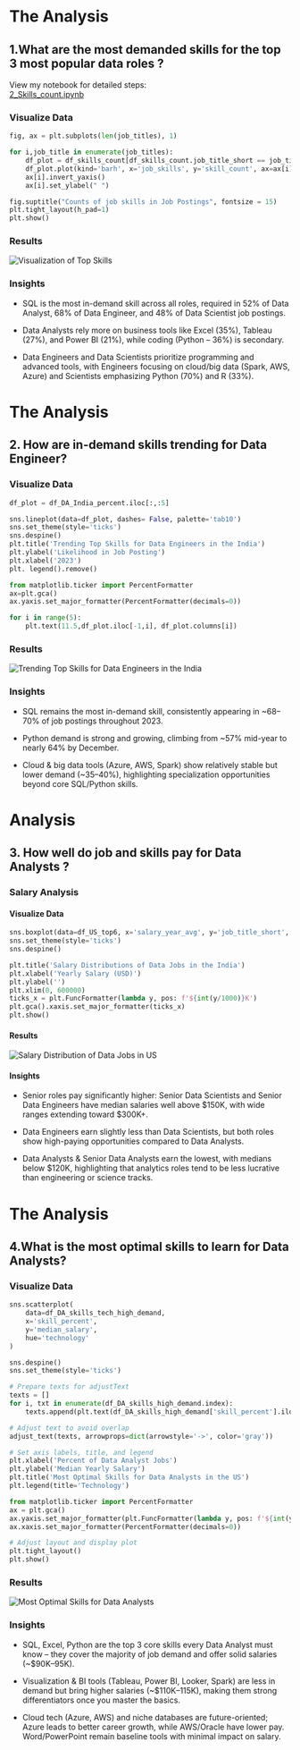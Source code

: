 # The Analysis

## 1.What are the most demanded skills for the top 3 most popular data roles ?

View my notebook for detailed steps:                      
[2_Skills_count.ipynb](3_project/2_Skills_count.ipynb)

### Visualize Data 

```python
fig, ax = plt.subplots(len(job_titles), 1)

for i,job_title in enumerate(job_titles):
    df_plot = df_skills_count[df_skills_count.job_title_short == job_title].head(5)
    df_plot.plot(kind='barh', x='job_skills', y='skill_count', ax=ax[i], title= job_title,legend=False)
    ax[i].invert_yaxis()
    ax[i].set_ylabel(" ")

fig.suptitle("Counts of job skills in Job Postings", fontsize = 15)
plt.tight_layout(h_pad=1)
plt.show()
```

### Results 

![Visualization of Top Skills](3_Project/images/skills_demand.png)

### Insights

- SQL is the most in-demand skill across all roles, required in 52% of Data Analyst, 68% of Data Engineer, and 48% of Data Scientist job postings.

- Data Analysts rely more on business tools like Excel (35%), Tableau (27%), and Power BI (21%), while coding (Python – 36%) is secondary.

- Data Engineers and Data Scientists prioritize programming and advanced tools, with Engineers focusing on cloud/big data (Spark, AWS, Azure) and Scientists emphasizing Python (70%) and R (33%).


# The Analysis

## 2. How are in-demand skills trending for Data Engineer?

### Visualize Data 

```python 
df_plot = df_DA_India_percent.iloc[:,:5]

sns.lineplot(data=df_plot, dashes= False, palette='tab10')
sns.set_theme(style='ticks')
sns.despine()
plt.title('Trending Top Skills for Data Engineers in the India')
plt.ylabel('Likelihood in Job Posting')
plt.xlabel('2023')
plt. legend().remove()

from matplotlib.ticker import PercentFormatter
ax=plt.gca()
ax.yaxis.set_major_formatter(PercentFormatter(decimals=0))

for i in range(5):
    plt.text(11.5,df_plot.iloc[-1,i], df_plot.columns[i])
```
### Results

![Trending Top Skills for Data Engineers in the India](3_Project/images/Trending_Top_Skills.png)

### Insights 

- SQL remains the most in-demand skill, consistently appearing in ~68–70% of job postings throughout 2023.

- Python demand is strong and growing, climbing from ~57% mid-year to nearly 64% by December.

- Cloud & big data tools (Azure, AWS, Spark) show relatively stable but lower demand (~35–40%), highlighting specialization opportunities beyond core SQL/Python skills.


# Analysis

## 3. How well do job and skills pay for Data Analysts ?

### Salary Analysis 

#### Visualize Data

```python 
sns.boxplot(data=df_US_top6, x='salary_year_avg', y='job_title_short', order=job_order)
sns.set_theme(style='ticks')
sns.despine()

plt.title('Salary Distributions of Data Jobs in the India')
plt.xlabel('Yearly Salary (USD)')
plt.ylabel('')
plt.xlim(0, 600000) 
ticks_x = plt.FuncFormatter(lambda y, pos: f'${int(y/1000)}K')
plt.gca().xaxis.set_major_formatter(ticks_x)
plt.show()
```
#### Results 

![Salary Distribution  of Data Jobs in US](3_Project/images/salary_analysis.png)

#### Insights 

- Senior roles pay significantly higher: Senior Data Scientists and Senior Data Engineers have median salaries well above $150K, with wide ranges extending toward $300K+.

- Data Engineers earn slightly less than Data Scientists, but both roles show high-paying opportunities compared to Data Analysts.

- Data Analysts & Senior Data Analysts earn the lowest, with medians below $120K, highlighting that analytics roles tend to be less lucrative than engineering or science tracks.

# The Analysis

## 4.What is the most optimal skills to learn for Data Analysts?

### Visualize Data 
```python 
sns.scatterplot(
    data=df_DA_skills_tech_high_demand,
    x='skill_percent',
    y='median_salary',
    hue='technology'
)

sns.despine()
sns.set_theme(style='ticks')

# Prepare texts for adjustText
texts = []
for i, txt in enumerate(df_DA_skills_high_demand.index):
    texts.append(plt.text(df_DA_skills_high_demand['skill_percent'].iloc[i], df_DA_skills_high_demand['median_salary'].iloc[i], txt))

# Adjust text to avoid overlap
adjust_text(texts, arrowprops=dict(arrowstyle='->', color='gray'))

# Set axis labels, title, and legend
plt.xlabel('Percent of Data Analyst Jobs')
plt.ylabel('Median Yearly Salary')
plt.title('Most Optimal Skills for Data Analysts in the US')
plt.legend(title='Technology')

from matplotlib.ticker import PercentFormatter
ax = plt.gca()
ax.yaxis.set_major_formatter(plt.FuncFormatter(lambda y, pos: f'${int(y/1000)}K'))
ax.xaxis.set_major_formatter(PercentFormatter(decimals=0))

# Adjust layout and display plot 
plt.tight_layout()
plt.show()
```
### Results 

![Most Optimal Skills for Data Analysts](3_Project/images/optimal_skills.png)

### Insights

- SQL, Excel, Python are the top 3 core skills every Data Analyst must know – they cover the majority of job demand and offer solid salaries (~$90K–95K).

- Visualization & BI tools (Tableau, Power BI, Looker, Spark) are less in demand but bring higher salaries (~$110K–115K), making them strong differentiators once you master the basics.

- Cloud tech (Azure, AWS) and niche databases are future-oriented; Azure leads to better career growth, while AWS/Oracle have lower pay. Word/PowerPoint remain baseline tools with minimal impact on salary.


